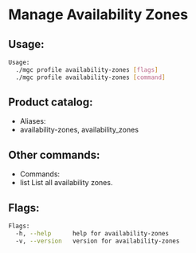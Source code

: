 # Manage Availability Zones

## Usage:
```bash
Usage:
  ./mgc profile availability-zones [flags]
  ./mgc profile availability-zones [command]
```

## Product catalog:
- Aliases:
- availability-zones, availability_zones

## Other commands:
- Commands:
- list        List all availability zones.

## Flags:
```bash
Flags:
  -h, --help      help for availability-zones
  -v, --version   version for availability-zones
```

